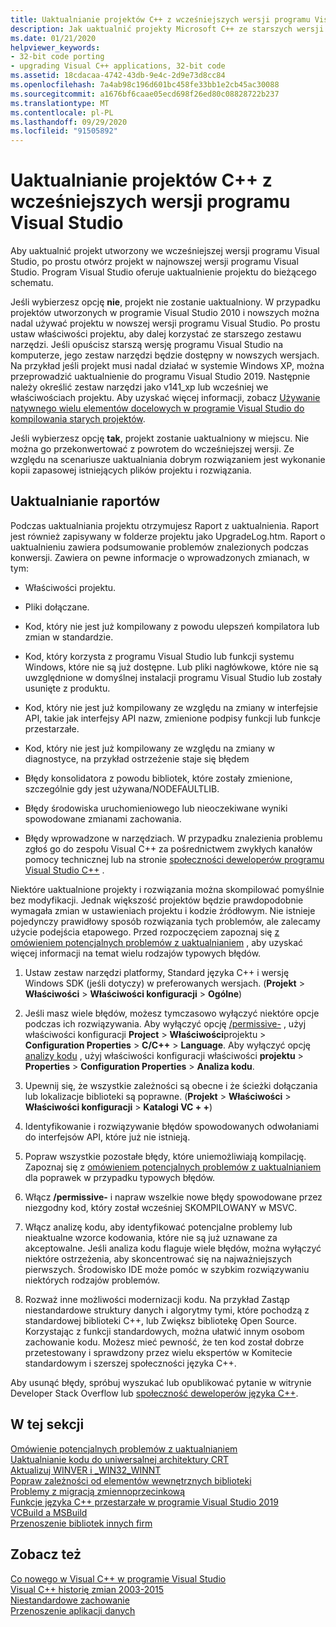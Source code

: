 ```yaml
---
title: Uaktualnianie projektów C++ z wcześniejszych wersji programu Visual Studio
description: Jak uaktualnić projekty Microsoft C++ ze starszych wersji programu Visual Studio.
ms.date: 01/21/2020
helpviewer_keywords:
- 32-bit code porting
- upgrading Visual C++ applications, 32-bit code
ms.assetid: 18cdacaa-4742-43db-9e4c-2d9e73d8cc84
ms.openlocfilehash: 7a4ab98c196d601bc458fe33bb1e2cb45ac30088
ms.sourcegitcommit: a1676bf6caae05ecd698f26ed80c08828722b237
ms.translationtype: MT
ms.contentlocale: pl-PL
ms.lasthandoff: 09/29/2020
ms.locfileid: "91505892"
---
```

# <a name="upgrade-c-projects-from-earlier-versions-of-visual-studio"></a>Uaktualnianie projektów C++ z wcześniejszych wersji programu Visual Studio

Aby uaktualnić projekt utworzony we wcześniejszej wersji programu Visual Studio, po prostu otwórz projekt w najnowszej wersji programu Visual Studio. Program Visual Studio oferuje uaktualnienie projektu do bieżącego schematu.

Jeśli wybierzesz opcję **nie**, projekt nie zostanie uaktualniony. W przypadku projektów utworzonych w programie Visual Studio 2010 i nowszych można nadal używać projektu w nowszej wersji programu Visual Studio. Po prostu ustaw właściwości projektu, aby dalej korzystać ze starszego zestawu narzędzi. Jeśli opuścisz starszą wersję programu Visual Studio na komputerze, jego zestaw narzędzi będzie dostępny w nowszych wersjach. Na przykład jeśli projekt musi nadal działać w systemie Windows XP, można przeprowadzić uaktualnienie do programu Visual Studio 2019. Następnie należy określić zestaw narzędzi jako v141_xp lub wcześniej we właściwościach projektu. Aby uzyskać więcej informacji, zobacz [Używanie natywnego wielu elementów docelowych w programie Visual Studio do kompilowania starych projektów](use-native-multi-targeting.md).

Jeśli wybierzesz opcję **tak**, projekt zostanie uaktualniony w miejscu. Nie można go przekonwertować z powrotem do wcześniejszej wersji. Ze względu na scenariusze uaktualniania dobrym rozwiązaniem jest wykonanie kopii zapasowej istniejących plików projektu i rozwiązania.

## <a name="upgrade-reports"></a>Uaktualnianie raportów

Podczas uaktualniania projektu otrzymujesz Raport z uaktualnienia. Raport jest również zapisywany w folderze projektu jako UpgradeLog.htm. Raport o uaktualnieniu zawiera podsumowanie problemów znalezionych podczas konwersji. Zawiera on pewne informacje o wprowadzonych zmianach, w tym:

- Właściwości projektu.

- Pliki dołączane.

- Kod, który nie jest już kompilowany z powodu ulepszeń kompilatora lub zmian w standardzie.

- Kod, który korzysta z programu Visual Studio lub funkcji systemu Windows, które nie są już dostępne. Lub pliki nagłówkowe, które nie są uwzględnione w domyślnej instalacji programu Visual Studio lub zostały usunięte z produktu.

- Kod, który nie jest już kompilowany ze względu na zmiany w interfejsie API, takie jak interfejsy API nazw, zmienione podpisy funkcji lub funkcje przestarzałe.

- Kod, który nie jest już kompilowany ze względu na zmiany w diagnostyce, na przykład ostrzeżenie staje się błędem

- Błędy konsolidatora z powodu bibliotek, które zostały zmienione, szczególnie gdy jest używana/NODEFAULTLIB.

- Błędy środowiska uruchomieniowego lub nieoczekiwane wyniki spowodowane zmianami zachowania.

- Błędy wprowadzone w narzędziach. W przypadku znalezienia problemu zgłoś go do zespołu Visual C++ za pośrednictwem zwykłych kanałów pomocy technicznej lub na stronie [społeczności deweloperów programu Visual Studio C++](https://developercommunity.visualstudio.com/spaces/62/index.html) .

Niektóre uaktualnione projekty i rozwiązania można skompilować pomyślnie bez modyfikacji. Jednak większość projektów będzie prawdopodobnie wymagała zmian w ustawieniach projektu i kodzie źródłowym. Nie istnieje pojedynczy prawidłowy sposób rozwiązania tych problemów, ale zalecamy użycie podejścia etapowego. Przed rozpoczęciem zapoznaj się [z omówieniem potencjalnych problemów z uaktualnianiem](../porting/overview-of-potential-upgrade-issues-visual-cpp.md) , aby uzyskać więcej informacji na temat wielu rodzajów typowych błędów.

1. Ustaw zestaw narzędzi platformy, Standard języka C++ i wersję Windows SDK (jeśli dotyczy) w preferowanych wersjach. (**Projekt**  >  **Właściwości**  >  **Właściwości konfiguracji**  >  **Ogólne**)

1. Jeśli masz wiele błędów, możesz tymczasowo wyłączyć niektóre opcje podczas ich rozwiązywania. Aby wyłączyć opcję [/permissive-](../build/reference/permissive-standards-conformance.md) , użyj właściwości konfiguracji **Project**  >  **Właściwości**projektu  >  **Configuration Properties**  >  **C/C++**  >  **Language**. Aby wyłączyć opcję [analizy kodu](../code-quality/code-analysis-for-c-cpp-overview.md) , użyj właściwości konfiguracji właściwości **projektu**  >  **Properties**  >  **Configuration Properties**  >  **Analiza kodu**.

1. Upewnij się, że wszystkie zależności są obecne i że ścieżki dołączania lub lokalizacje biblioteki są poprawne. (**Projekt**  >  **Właściwości**  >  **Właściwości konfiguracji**  >  **Katalogi VC + +**)

1. Identyfikowanie i rozwiązywanie błędów spowodowanych odwołaniami do interfejsów API, które już nie istnieją.

1. Popraw wszystkie pozostałe błędy, które uniemożliwiają kompilację. Zapoznaj się z [omówieniem potencjalnych problemów z uaktualnianiem](../porting/overview-of-potential-upgrade-issues-visual-cpp.md) dla poprawek w przypadku typowych błędów.

1. Włącz **/permissive-** i napraw wszelkie nowe błędy spowodowane przez niezgodny kod, który został wcześniej SKOMPILOWANY w MSVC.

1. Włącz analizę kodu, aby identyfikować potencjalne problemy lub nieaktualne wzorce kodowania, które nie są już uznawane za akceptowalne. Jeśli analiza kodu flaguje wiele błędów, można wyłączyć niektóre ostrzeżenia, aby skoncentrować się na najważniejszych pierwszych. Środowisko IDE może pomóc w szybkim rozwiązywaniu niektórych rodzajów problemów.

1. Rozważ inne możliwości modernizacji kodu. Na przykład Zastąp niestandardowe struktury danych i algorytmy tymi, które pochodzą z standardowej biblioteki C++, lub Zwiększ bibliotekę Open Source. Korzystając z funkcji standardowych, można ułatwić innym osobom zachowanie kodu. Możesz mieć pewność, że ten kod został dobrze przetestowany i sprawdzony przez wielu ekspertów w Komitecie standardowym i szerszej społeczności języka C++.

Aby usunąć błędy, spróbuj wyszukać lub opublikować pytanie w witrynie Developer Stack Overflow lub [społeczność deweloperów języka C++](https://developercommunity.visualstudio.com/spaces/62/index.html).

## <a name="in-this-section"></a>W tej sekcji

[Omówienie potencjalnych problemów z uaktualnianiem](overview-of-potential-upgrade-issues-visual-cpp.md)\
[Uaktualnianie kodu do uniwersalnej architektury CRT](upgrade-your-code-to-the-universal-crt.md)\
[Aktualizuj WINVER i _WIN32_WINNT](modifying-winver-and-win32-winnt.md)\
[Popraw zależności od elementów wewnętrznych biblioteki](fix-your-dependencies-on-library-internals.md)\
[Problemy z migracją zmiennoprzecinkową](floating-point-migration-issues.md)\
[Funkcje języka C++ przestarzałe w programie Visual Studio 2019](features-deprecated-in-visual-studio.md)\
[VCBuild a MSBuild](build-system-changes.md)\
[Przenoszenie bibliotek innych firm](porting-third-party-libraries.md)

## <a name="see-also"></a>Zobacz też

[Co nowego w Visual C++ w programie Visual Studio](../overview/what-s-new-for-visual-cpp-in-visual-studio.md)\
[Visual C++ historię zmian 2003-2015](../porting/visual-cpp-change-history-2003-2015.md)\
[Niestandardowe zachowanie](../cpp/nonstandard-behavior.md)\
[Przenoszenie aplikacji danych](../data/data-access-programming-mfc-atl.md)
